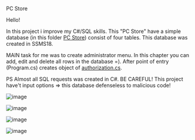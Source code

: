 PC Store

Hello!

In this project i improve my C#/SQL skills. This "PC Store" have a simple database (in this folder
<a href="https://github.com/DENISmer/PC-Store/tree/master/PC%20Store%20(SQL)">PC Store</a>) consist of four tables.
This database was created in SSMS18.

MAIN task for me was to create administrator menu. In this chapter you can add, edit and delete all rows in the database =).
After point of entry (Program.cs) creates object of <a href="https://github.com/DENISmer/PC-Store/blob/master/PC%20Store/%D0%90uthorization.cs">authorization.cs</a>.

PS
Almost all SQL requests was created in C#. BE CAREFUL! This project have't input options => this database defenseless to malicious code!

![image](https://user-images.githubusercontent.com/90347179/182118644-95806bf1-644e-42e6-816c-02981c96035c.png)

![image](https://user-images.githubusercontent.com/90347179/182118676-99d8c575-cfff-4ff4-9ea0-4466b8315dcc.png)

![image](https://user-images.githubusercontent.com/90347179/182118727-bdac4f3e-f492-4b50-8b47-3d19dce16376.png)

![image](https://user-images.githubusercontent.com/90347179/182118896-b3f0f148-4ea9-413f-ac11-a084030f7263.png)

